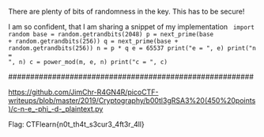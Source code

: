 There are plenty of bits of randomness in the key. This has to be secure!

I am so confident, that I am sharing a snippet of my implementation
<code>
import random
base = random.getrandbits(2048)
p = next_prime(base + random.getrandbits(256))
q = next_prime(base + random.getrandbits(256))
n = p * q
e = 65537
print("e = ", e)
print("n = ", n)
c = power_mod(m, e, n)
print("c = ", c)
</code>

########################################################


https://github.com/JimChr-R4GN4R/picoCTF-writeups/blob/master/2019/Cryptography/b00tl3gRSA3%20(450%20points)/c-n-e_-phi_-d-_plaintext.py

Flag: CTFlearn{n0t_th4t_s3cur3_4ft3r_4ll}
